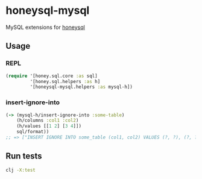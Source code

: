 # honeysql-mysql
MySQL extensions for [honeysql](https://github.com/seancorfield/honeysql)

## Usage
### REPL
```clj
(require '[honey.sql.core :as sql]
         '[honey.sql.helpers :as h]
         '[honeysql-mysql.helpers :as mysql-h])
```

### insert-ignore-into
```clojure
(-> (mysql-h/insert-ignore-into :some-table)
    (h/columns :col1 :col2)
    (h/values [[1 2] [3 4]])
    sql/format))
;; => ["INSERT IGNORE INTO some_table (col1, col2) VALUES (?, ?), (?, ?)" 1 2 3 4]
```

## Run tests
```bash
clj -X:test
```
